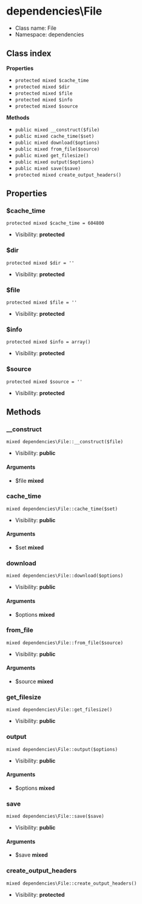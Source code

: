 # dependencies\File






* Class name: File
* Namespace: dependencies




## Class index

**Properties**
* `protected mixed $cache_time`
* `protected mixed $dir`
* `protected mixed $file`
* `protected mixed $info`
* `protected mixed $source`

**Methods**
* `public mixed __construct($file)`
* `public mixed cache_time($set)`
* `public mixed download($options)`
* `public mixed from_file($source)`
* `public mixed get_filesize()`
* `public mixed output($options)`
* `public mixed save($save)`
* `protected mixed create_output_headers()`







Properties
----------


### $cache_time

```
protected mixed $cache_time = 604800
```





* Visibility: **protected**


### $dir

```
protected mixed $dir = ''
```





* Visibility: **protected**


### $file

```
protected mixed $file = ''
```





* Visibility: **protected**


### $info

```
protected mixed $info = array()
```





* Visibility: **protected**


### $source

```
protected mixed $source = ''
```





* Visibility: **protected**


Methods
-------


### __construct

```
mixed dependencies\File::__construct($file)
```





* Visibility: **public**

#### Arguments

* $file **mixed**



### cache_time

```
mixed dependencies\File::cache_time($set)
```





* Visibility: **public**

#### Arguments

* $set **mixed**



### download

```
mixed dependencies\File::download($options)
```





* Visibility: **public**

#### Arguments

* $options **mixed**



### from_file

```
mixed dependencies\File::from_file($source)
```





* Visibility: **public**

#### Arguments

* $source **mixed**



### get_filesize

```
mixed dependencies\File::get_filesize()
```





* Visibility: **public**



### output

```
mixed dependencies\File::output($options)
```





* Visibility: **public**

#### Arguments

* $options **mixed**



### save

```
mixed dependencies\File::save($save)
```





* Visibility: **public**

#### Arguments

* $save **mixed**



### create_output_headers

```
mixed dependencies\File::create_output_headers()
```





* Visibility: **protected**


